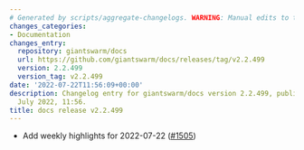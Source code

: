 ```yaml
---
# Generated by scripts/aggregate-changelogs. WARNING: Manual edits to this files will be overwritten.
changes_categories:
- Documentation
changes_entry:
  repository: giantswarm/docs
  url: https://github.com/giantswarm/docs/releases/tag/v2.2.499
  version: 2.2.499
  version_tag: v2.2.499
date: '2022-07-22T11:56:09+00:00'
description: Changelog entry for giantswarm/docs version 2.2.499, published on 22
  July 2022, 11:56.
title: docs release v2.2.499
---
```


- Add weekly highlights for 2022-07-22 ([#1505](https://github.com/giantswarm/docs/pull/1505))

